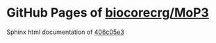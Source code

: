 GitHub Pages of [biocorecrg/MoP3](https://github.com/biocorecrg/MoP3.git)
===
Sphinx html documentation of [406c05e3](https://github.com/biocorecrg/MoP3/tree/406c05e305620c108916302d6f8b3182708a0810)
